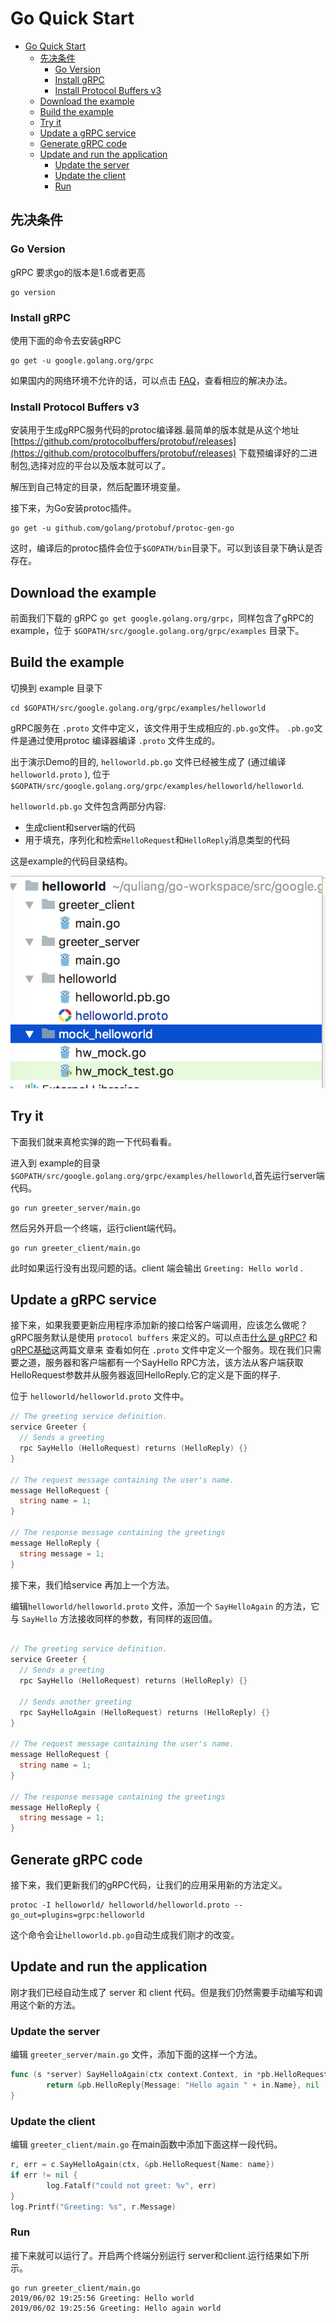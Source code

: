 # Go Quick Start
<!-- TOC -->

- [Go Quick Start](#go-quick-start)
  - [先决条件](#%E5%85%88%E5%86%B3%E6%9D%A1%E4%BB%B6)
    - [Go Version](#go-version)
    - [Install gRPC](#install-grpc)
    - [Install Protocol Buffers v3](#install-protocol-buffers-v3)
  - [Download the example](#download-the-example)
  - [Build the example](#build-the-example)
  - [Try it](#try-it)
  - [Update a gRPC service](#update-a-grpc-service)
  - [Generate gRPC code](#generate-grpc-code)
  - [Update and run the application](#update-and-run-the-application)
    - [Update the server](#update-the-server)
    - [Update the client](#update-the-client)
    - [Run](#run)

## 先决条件
<!-- /TOC -->
### Go Version

gRPC 要求go的版本是1.6或者更高

```shell
go version
```

### Install gRPC

使用下面的命令去安装gRPC

```shell
go get -u google.golang.org/grpc
```

如果国内的网络环境不允许的话，可以点击 [FAQ](https://github.com/grpc/grpc-go#FAQ)，查看相应的解决办法。

### Install Protocol Buffers v3

安装用于生成gRPC服务代码的protoc编译器.最简单的版本就是从这个地址  [https://github.com/protocolbuffers/protobuf/releases](https://github.com/protocolbuffers/protobuf/releases) 下载预编译好的二进制包,选择对应的平台以及版本就可以了。

解压到自己特定的目录，然后配置环境变量。

接下来，为Go安装protoc插件。

```shell
go get -u github.com/golang/protobuf/protoc-gen-go
```

这时，编译后的protoc插件会位于`$GOPATH/bin`目录下。可以到该目录下确认是否存在。

## Download the example

前面我们下载的 gRPC `go get google.golang.org/grpc`，同样包含了gRPC的example，位于 `$GOPATH/src/google.golang.org/grpc/examples` 目录下。

## Build the example

切换到 example 目录下

```shell
cd $GOPATH/src/google.golang.org/grpc/examples/helloworld
```

gRPC服务在 `.proto` 文件中定义，该文件用于生成相应的`.pb.go`文件。 `.pb.go`文件是通过使用protoc 编译器编译 `.proto` 文件生成的。

出于演示Demo的目的, `helloworld.pb.go` 文件已经被生成了 (通过编译 `helloworld.proto` ), 位于 `$GOPATH/src/google.golang.org/grpc/examples/helloworld/helloworld`.

`helloworld.pb.go` 文件包含两部分内容:

- 生成client和server端的代码
- 用于填充，序列化和检索`HelloRequest`和`HelloReply`消息类型的代码

这是example的代码目录结构。  

![grpc-example](../images/grpc-example.png)

## Try it

下面我们就来真枪实弹的跑一下代码看看。

进入到 example的目录 `$GOPATH/src/google.golang.org/grpc/examples/helloworld`,首先运行server端代码。

```shell
go run greeter_server/main.go
```

然后另外开启一个终端，运行client端代码。

```shell
go run greeter_client/main.go

```

此时如果运行没有出现问题的话。client 端会输出 `Greeting: Hello world` .

## Update a gRPC service

接下来，如果我要更新应用程序添加新的接口给客户端调用，应该怎么做呢？gRPC服务默认是使用 `protocol buffers` 来定义的。可以点击[什么是 gRPC?](what-grpc.md) 和 [gRPC基础](grpc-basic.md)这两篇文章来 查看如何在 `.proto` 文件中定义一个服务。现在我们只需要之道，服务器和客户端都有一个SayHello RPC方法，该方法从客户端获取HelloRequest参数并从服务器返回HelloReply.它的定义是下面的样子.

位于 `helloworld/helloworld.proto` 文件中。

```go
// The greeting service definition.
service Greeter {
  // Sends a greeting
  rpc SayHello (HelloRequest) returns (HelloReply) {}
}

// The request message containing the user's name.
message HelloRequest {
  string name = 1;
}

// The response message containing the greetings
message HelloReply {
  string message = 1;
}

```

接下来，我们给service 再加上一个方法。  

编辑`helloworld/helloworld.proto` 文件，添加一个 `SayHelloAgain` 的方法，它与 `SayHello` 方法接收同样的参数，有同样的返回值。

```go

// The greeting service definition.
service Greeter {
  // Sends a greeting
  rpc SayHello (HelloRequest) returns (HelloReply) {}

  // Sends another greeting
  rpc SayHelloAgain (HelloRequest) returns (HelloReply) {}
}

// The request message containing the user's name.
message HelloRequest {
  string name = 1;
}

// The response message containing the greetings
message HelloReply {
  string message = 1;
}

```

## Generate gRPC code

接下来，我们更新我们的gRPC代码，让我们的应用采用新的方法定义。

```shell
protoc -I helloworld/ helloworld/helloworld.proto --go_out=plugins=grpc:helloworld
```

这个命令会让`helloworld.pb.go`自动生成我们刚才的改变。

## Update and run the application

刚才我们已经自动生成了 server 和 client 代码。但是我们仍然需要手动编写和调用这个新的方法。  

### Update the server

编辑 `greeter_server/main.go` 文件，添加下面的这样一个方法。

```go
func (s *server) SayHelloAgain(ctx context.Context, in *pb.HelloRequest) (*pb.HelloReply, error) {
        return &pb.HelloReply{Message: "Hello again " + in.Name}, nil
}
```

### Update the client

编辑 `greeter_client/main.go` 在main函数中添加下面这样一段代码。

```go
r, err = c.SayHelloAgain(ctx, &pb.HelloRequest{Name: name})
if err != nil {
        log.Fatalf("could not greet: %v", err)
}
log.Printf("Greeting: %s", r.Message)
```

### Run

接下来就可以运行了。开启两个终端分别运行 server和client.运行结果如下所示。

```shell
go run greeter_client/main.go
2019/06/02 19:25:56 Greeting: Hello world
2019/06/02 19:25:56 Greeting: Hello again world
```
